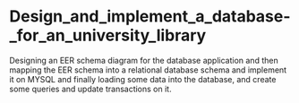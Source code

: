 # Design_and_implement_a_database-_for_an_university_library
Designing an EER schema diagram for the database application  and then mapping the EER schema into a relational database schema and implement it on MYSQL and finally loading some data into the database, and create some queries and update transactions on it.
